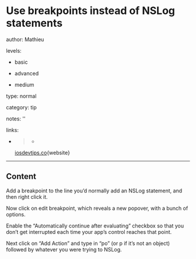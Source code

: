 # Use breakpoints instead of NSLog statements
author: Mathieu

levels:

  - basic

  - advanced

  - medium

type: normal

category: tip

notes: ''

links:

  - >-
    [iosdevtips.co](http://iosdevtips.co/post/70614023140/use-breakpoints-instead-of-nslog-statements){website}

---
## Content

Add a breakpoint to the line you’d normally add an NSLog statement, and then right click it. 

Now click on edit breakpoint, which reveals a new popover, with a bunch of options.

Enable the “Automatically continue after evaluating” checkbox so that you don’t get interrupted each time your app’s control reaches that point. 

Next click on “Add Action” and type in “po” (or p if it’s not an object) followed by whatever you were trying to NSLog.